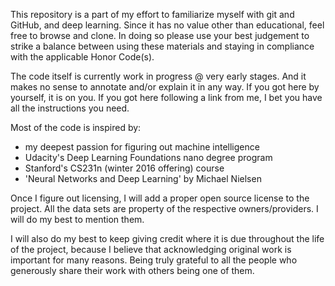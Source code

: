 This repository is a part of my effort to familiarize myself with git and
GitHub, and deep learning.  Since it has no value other than educational,
feel free to browse and clone.  In doing so please use your best judgement to
 strike a balance between using these materials and staying in compliance
 with the applicable Honor Code(s).

The code itself is currently work in progress @ very early stages.  And it
makes no sense to annotate and/or explain it in any way.  If you got here by
yourself, it is on you.  If you got here following a link from me, I bet you
have all the instructions you need.

Most of the code is inspired by:
 - my deepest passion for figuring out machine intelligence
 - Udacity's Deep Learning Foundations nano degree program
 - Stanford's CS231n (winter 2016 offering) course
 - 'Neural Networks and Deep Learning' by Michael Nielsen

Once I figure out licensing, I will add a proper open source license to the
project.  All the data sets are property of the respective owners/providers.
 I will do my best to mention them.

I will also do my best to keep giving credit where it is due throughout the
life of the project, because I believe that acknowledging original work is
important for many reasons.  Being truly grateful to all the people who
generously share their work with others being one of them.
